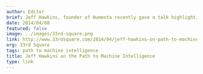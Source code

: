 ```yaml
---
author: Editor
brief: Jeff Hawkins, founder of Numenta recently gave a talk highlighting his approach to machine intelligence—an approach that is highly dependent on an understanding of the human neocortex
date: 2014/04/08
featured: false
image: ../images/33rd-square.png
link: http://www.33rdsquare.com/2014/04/jeff-hawkins-on-path-to-machine.html
org: 33rd Square
tags: path to machine intelligence
title: Jeff Hawkins on the Path to Machine Intelligence
type: link
---
```

